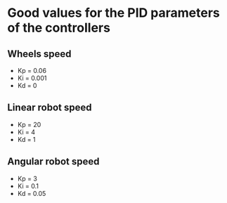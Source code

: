 # Good values for the PID parameters of the controllers

## Wheels speed

- Kp = 0.06
- Ki = 0.001
- Kd = 0

## Linear robot speed

- Kp = 20
- Ki = 4
- Kd = 1

## Angular robot speed

- Kp = 3
- Ki = 0.1
- Kd = 0.05
